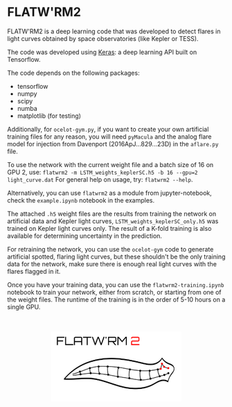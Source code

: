 # FLATW'RM2

FLATW'RM2 is a deep learning code that was developed to detect flares in light curves obtained by space observatories (like Kepler or TESS).

The code was developed using <a href="https://keras.io">Keras</a>: a deep learning API built on Tensorflow.

The code depends on the following packages:
* tensorflow
* numpy
* scipy
* numba
* matplotlib (for testing)

Additionally, for `ocelot-gym.py`, if you want to create your own artificial training files for any reason, you will need `pyMacula` and the analog flare model for injection from Davenport (2016ApJ...829...23D) in the `aflare.py` file.

To use the network with the current weight file and a batch size of 16 on GPU 2, use:
`flatwrm2 -m LSTM_weights_keplerSC.h5 -b 16 --gpu=2 light_curve.dat`
For general help on usage, try:
`flatwrm2 --help`.

Alternatively, you can use `flatwrm2` as a module from jupyter-notebook, check the `example.ipynb` notebook in the examples.

The attached `.h5` weight files are the results from training the network on artificial data and Kepler light curves, `LSTM_weights_keplerSC_only.h5` was trained on Kepler light curves only. The result of a K-fold training is also available for determining uncertainty in the prediction.


For retraining the network, you can use the `ocelot-gym` code to generate artificial spotted, flaring light curves, but these shouldn't be the only training data for the network, make sure there is enough real light curves with the flares flagged in it.

Once you have your training data, you can use the `flatwrm2-training.ipynb` notebook to train your network, either from scratch, or starting from one of the weight files. The runtime of the training is in the order of 5-10 hours on a single GPU.

<!--<img src="flatwrm-mark2.png" width="250">-->
<p align="center">
  <br><br>
<img src="./figures/flatwrm-mark2.png" width="300">
</p>
